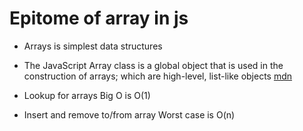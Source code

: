 # Epitome of array in js
* Arrays is simplest data structures 

* The JavaScript Array class is a global object that is used in the construction of arrays; which are high-level, list-like objects [mdn](https://developer.mozilla.org/en-US/docs/Web/JavaScript/Reference/Global_Objects/Array)

* Lookup for arrays Big O is O(1) 

* Insert and remove to/from array Worst case is O(n)